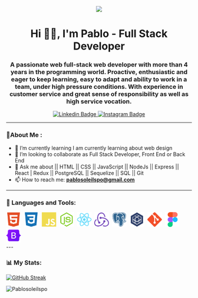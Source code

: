 
<div id="header" align="center">
    <img src="https://media.giphy.com/media/zOvBKUUEERdNm/giphy.gif" width="200" />
    <h1 align="center">Hi 👋🏻, I'm Pablo - Full Stack Developer</h1>
    <h3 align="center">A passionate web full-stack web developer with more than 4 years in the programming world. Proactive, enthusiastic and eager to keep learning, easy to adapt and ability to work in a team, under high pressure conditions. With experience in customer service and great sense of responsibility as well as high service vocation.</h3>
</div>

<div id="badges" align="center">
<a href="https://www.linkedin.com/in/pablo-v-g" target="_blank">
<img src="https://www.icesi.edu.co/marketingzone/wp-content/uploads/2020/09/linkedin-logo.jpg" width="100" height="50" alt="Linkedin Badge"/>
</a>
    
 <a href="https://www.instagram.com/pablosoleilspo/" target="_blank">
<img src="https://seguidoresdeinstagram.com/wp-content/uploads/2018/08/Instagram-Banner-Logo-de-Instagram-vector-logo-instagram-sin-fondo-1000x480.gif" width="100" padding="20" height="50" alt="Instagram Badge"/>
</a>

</div>


---

### 🌻About Me :

- 🌱 I’m currently learning I am currently learning about web design 
- 👯 I’m looking to collaborate as  Full Stack Developer, Front End or Back End
- 💬 Ask me about  || HTML || CSS || JavaScript || NodeJs || Express || React | Redux || PostgreSQL || Sequelize || SQL || Git 
- 📫 How to reach me: **pablosoleilspo@gmail.com**
<!-- - 🌐 Website: ... -->
---

<div align="left">
<h3>🧰 Languages and Tools:</h3>
<div>
    <img src="https://raw.githubusercontent.com/devicons/devicon/1119b9f84c0290e0f0b38982099a2bd027a48bf1/icons/html5/html5-plain.svg" title="HTML" alt="HTML" width="40" height="40" />&nbsp;
    <img src="https://raw.githubusercontent.com/devicons/devicon/1119b9f84c0290e0f0b38982099a2bd027a48bf1/icons/css3/css3-plain.svg" title="CSS" alt="CSS" width="40" height="40" />&nbsp;
    <img src="https://raw.githubusercontent.com/devicons/devicon/1119b9f84c0290e0f0b38982099a2bd027a48bf1/icons/javascript/javascript-plain.svg" title="javascript" alt="javascript" width="40" height="40" />&nbsp;
    <img src="https://raw.githubusercontent.com/devicons/devicon/1119b9f84c0290e0f0b38982099a2bd027a48bf1/icons/nodejs/nodejs-plain.svg" title="nodejs" alt="nodejs" width="40" height="40" />&nbsp;
    <img src="https://raw.githubusercontent.com/devicons/devicon/1119b9f84c0290e0f0b38982099a2bd027a48bf1/icons/react/react-original.svg" title="react" alt="react" width="40" height="40" />&nbsp;
    <img src="https://raw.githubusercontent.com/devicons/devicon/1119b9f84c0290e0f0b38982099a2bd027a48bf1/icons/redux/redux-original.svg" title="redux" alt="redux" width="40" height="40" />&nbsp;
    <img src="https://raw.githubusercontent.com/devicons/devicon/1119b9f84c0290e0f0b38982099a2bd027a48bf1/icons/postgresql/postgresql-plain.svg" title="postgresql" alt="postgresql" width="40" height="40" />&nbsp;
    <img src="https://raw.githubusercontent.com/devicons/devicon/1119b9f84c0290e0f0b38982099a2bd027a48bf1/icons/sequelize/sequelize-plain.svg" title="sequelize" alt="sequelize" width="40" height="40" />&nbsp;
    <img src="https://raw.githubusercontent.com/devicons/devicon/1119b9f84c0290e0f0b38982099a2bd027a48bf1/icons/git/git-plain.svg" title="git" alt="git" width="40" height="40" />&nbsp;
    <img src="https://raw.githubusercontent.com/devicons/devicon/1119b9f84c0290e0f0b38982099a2bd027a48bf1/icons/figma/figma-original.svg" title="FIGMA" alt="FIGMA" width="40" height="40" />&nbsp;
     <img src="https://raw.githubusercontent.com/devicons/devicon/1119b9f84c0290e0f0b38982099a2bd027a48bf1/icons/bootstrap/bootstrap-original.svg" title="BOOTSTRAP" alt="BOOTSRAP" width="40" height="40" />&nbsp;

</div>
</div>
---

### 📊 My Stats:

[![GitHub Streak](https://streak-stats.demolab.com/?user=pablosoleilspo)](https://git.io/streak-stats)

![Pablosoleilspo](https://github-readme-stats.vercel.app/api?username=pablosoleilspo&show_icons=true&theme=radical)


